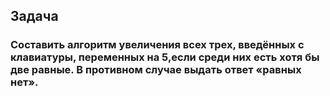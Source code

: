 ## Задача
### Составить алгоритм увеличения всех трех, введённых с клавиатуры, переменных на 5,если среди них есть хотя бы две равные. В противном случае выдать ответ «равных нет».